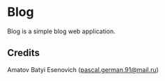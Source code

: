 
Blog
====
Blog is a simple blog web application.

## Credits
Amatov Batyi Esenovich (<pascal.german.91@mail.ru>)

